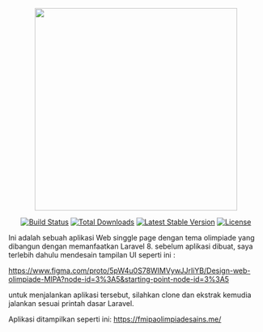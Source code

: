 <p align="center"><a href="https://laravel.com" target="_blank"><img src="https://raw.githubusercontent.com/laravel/art/master/logo-lockup/5%20SVG/2%20CMYK/1%20Full%20Color/laravel-logolockup-cmyk-red.svg" width="400"></a></p>

<p align="center">
<a href="https://travis-ci.org/laravel/framework"><img src="https://travis-ci.org/laravel/framework.svg" alt="Build Status"></a>
<a href="https://packagist.org/packages/laravel/framework"><img src="https://img.shields.io/packagist/dt/laravel/framework" alt="Total Downloads"></a>
<a href="https://packagist.org/packages/laravel/framework"><img src="https://img.shields.io/packagist/v/laravel/framework" alt="Latest Stable Version"></a>
<a href="https://packagist.org/packages/laravel/framework"><img src="https://img.shields.io/packagist/l/laravel/framework" alt="License"></a>
</p>



Ini adalah sebuah aplikasi Web singgle page dengan tema olimpiade yang dibangun dengan memanfaatkan Laravel 8. 
sebelum aplikasi dibuat, saya terlebih dahulu mendesain tampilan UI seperti ini : 


https://www.figma.com/proto/5pW4u0S78WIMVywJJrIiYB/Design-web-olimpiade-MIPA?node-id=3%3A5&starting-point-node-id=3%3A5

untuk menjalankan aplikasi tersebut, silahkan clone dan ekstrak kemudia jalankan sesuai printah dasar Laravel.

Aplikasi ditampilkan seperti ini: 
https://fmipaolimpiadesains.me/
